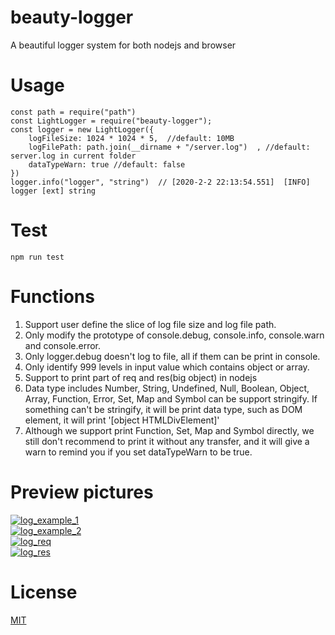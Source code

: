 # beauty-logger
A beautiful logger system for both nodejs and browser

# Usage
```shell
const path = require("path")  
const LightLogger = require("beauty-logger");  
const logger = new LightLogger({  
	logFileSize: 1024 * 1024 * 5,  //default: 10MB 
	logFilePath: path.join(__dirname + "/server.log")  , //default: server.log in current folder 
	dataTypeWarn: true //default: false
})  
logger.info("logger", "string")  // [2020-2-2 22:13:54.551]  [INFO]  logger [ext] string
```

# Test
```shell
npm run test  
```

# Functions
1. Support user define the slice of log file size and log file path.  
2. Only modify the prototype of console.debug, console.info, console.warn and console.error.  
3. Only logger.debug doesn't log to file, all if them can be print in console.  
4. Only identify 999 levels in input value which contains object or array.  
5. Support to print part of req and res(big object) in nodejs  
6. Data type includes Number, String, Undefined, Null, Boolean, Object, Array, Function, Error, Set, Map and Symbol can be support stringify. If something can't be stringify, it will be print data type, such as DOM element, it will print '[object HTMLDivElement]'  
7. Although we support print Function, Set, Map and Symbol directly, we still don't recommend to print it without any transfer, and it will give a warn to remind you if you set dataTypeWarn to be true.  

# Preview pictures
[![log_example_1](https://github.com/zhoushoujian/beauty-logger/blob/master/docs/log_example_2.png)](https://github.com/zhoushoujian/beauty-logger/blob/master/docs/log_example_1.png)  
[![log_example_2](https://github.com/zhoushoujian/beauty-logger/blob/master/docs/log_example_2.png)](https://github.com/zhoushoujian/beauty-logger/blob/master/docs/log_example_2.png)  
[![log_req](https://github.com/zhoushoujian/beauty-logger/blob/master/docs/log_req.png)](https://github.com/zhoushoujian/beauty-logger/blob/master/docs/log_req.png)  
[![log_res](https://github.com/zhoushoujian/beauty-logger/blob/master/docs/log_res.png)](https://github.com/zhoushoujian/beauty-logger/blob/master/docs/log_res.png)  

# License
[MIT](https://github.com/zhoushoujian/beauty-logger/blob/master/LICENSE)  
